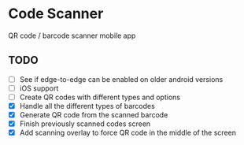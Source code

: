 # Code Scanner

QR code / barcode scanner mobile app

## TODO

- [ ] See if edge-to-edge can be enabled on older android versions
- [ ] iOS support
- [ ] Create QR codes with different types and options
- [x] Handle all the different types of barcodes
- [x] Generate QR code from the scanned barcode
- [x] Finish previously scanned codes screen
- [x] Add scanning overlay to force QR code in the middle of the screen